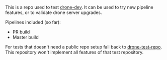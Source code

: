 This is a repo used to test [drone-dev](https://drone-dev.grafana.net/grafana/drone-test-repo/).
It can be used to try new pipeline features, or to validate drone server upgrades.

Pipelines included (so far):

- PR build
- Master build

For tests that doesn't need a public repo setup fall back to [drone-test-repo](https://github.com/grafana/drone-test-repo).
This repository won't implement all features of that test repository. 